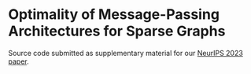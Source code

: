 # Optimality of Message-Passing Architectures for Sparse Graphs
Source code submitted as supplementary material for our [NeurIPS 2023 paper](https://openreview.net/forum?id=d1knqWjmNt).
